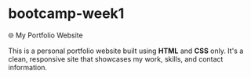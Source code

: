# bootcamp-week1
 🌐 My Portfolio Website

This is a personal portfolio website built using **HTML** and **CSS** only. It's a clean, responsive site that showcases my work, skills, and contact information.
